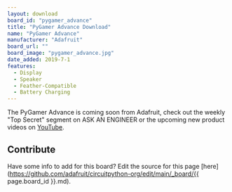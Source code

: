 ```yaml
---
layout: download
board_id: "pygamer_advance"
title: "PyGamer Advance Download"
name: "PyGamer Advance"
manufacturer: "Adafruit"
board_url: ""
board_image: "pygamer_advance.jpg"
date_added: 2019-7-1
features:
  - Display
  - Speaker
  - Feather-Compatible
  - Battery Charging
---
```


The PyGamer Advance is coming soon from Adafruit, check out the weekly "Top Secret" segment on ASK AN ENGINEER or the upcoming new product videos on [YouTube](https://www.youtube.com/adafruit).

## Contribute

Have some info to add for this board? Edit the source for this page [here](https://github.com/adafruit/circuitpython-org/edit/main/_board/{{ page.board_id }}.md).
